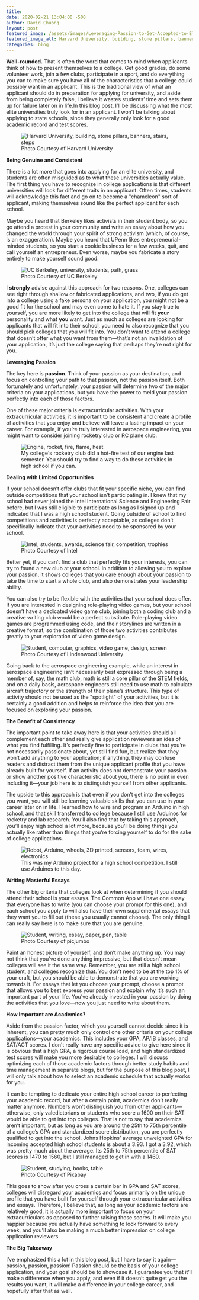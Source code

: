 ```yaml
---
title: 
date: 2020-02-21 13:04:00 -500
author: David Chuong
layout: post
featured_image: /assets/images/Leveraging-Passion-to-Get-Accepted-to-Elite-Colleges/image_0.png
featured_image_alt: Harvard University, building, stone pillars, banners, stairs, steps
categories: blog
---
```

**Well-rounded.** That is often the word that comes to mind when applicants think of how to present themselves to a college. Get good grades, do some volunteer work, join a few clubs, participate in a sport, and do everything you can to make sure you have all of the characteristics that a college could possibly want in an applicant. This is the traditional view of what an applicant should do in preparation for applying for university, and aside from being completely false, I believe it wastes students’ time and sets them up for failure later on in life.In this blog post, I’ll be discussing what the most elite universities truly look for in an applicant. I won’t be talking about applying to state schools, since they generally only look for a good academic record and test scores. 

<figure class="figure">
<img
src="/assets/images/Leveraging-Passion-to-Get-Accepted-to-Elite-Colleges/image_0.png" 
alt="Harvard University, building, stone pillars, banners, stairs, steps" class="mx-auto 
mt-5 mb-2 d-block w-75" />
	<figcaption class="figure-caption text-center mb-5">Photo Courtesy of Harvard University</figcaption>
</figure>

**Being Genuine and Consistent**

There is a lot more that goes into applying for an elite university, and students are often misguided as to what these universities actually value. The first thing you have to recognize in college applications is that different universities will look for different traits in an applicant. Often times, students will acknowledge this fact and go on to become a "chameleon" sort of applicant, making themselves sound like the perfect applicant for each school. 

Maybe you heard that Berkeley likes activists in their student body, so you go attend a protest in your community and write an essay about how you changed the world through your spirit of strong activism (which, of course, is an exaggeration). Maybe you heard that UPenn likes entrepreneurial-minded students, so you start a cookie business for a few weeks, quit, and call yourself an entrepreneur. Even worse, maybe you fabricate a story entirely to make yourself sound good. 

<figure class="figure">
<img
src="/assets/images/Leveraging-Passion-to-Get-Accepted-to-Elite-Colleges/image_1.png" 
alt="UC Berkeley, university, students, path, grass" class="mx-auto 
mt-5 mb-2 d-block w-75" />
	<figcaption class="figure-caption text-center mb-5">Photo Courtesy of UC Berkeley</figcaption>
</figure>

I **strongly** advise against this approach for two reasons. One, colleges can see right through shallow or fabricated applications, and two, if you do get into a college using a fake persona on your application, you might not be a good fit for the school and may even come to hate it. If you stay true to yourself, you are more likely to get into the college that will fit **your** personality and what **you** want. Just as much as colleges are looking for applicants that will fit into their school, you need to also recognize that you should pick colleges that you will fit into. You don’t want to attend a college that doesn’t offer what you want from them—that’s not an invalidation of your application, it’s just the college saying that perhaps they’re not right for you. 

**Leveraging Passion**

The key here is **passion**. Think of your passion as your destination, and focus on controlling your path to that passion, not the passion itself. Both fortunately and unfortunately, your passion will determine two of the major criteria on your applications, but you have the power to meld your passion perfectly into each of those factors. 

One of these major criteria is extracurricular activities. With your extracurricular activities, it is important to be consistent and create a profile of activities that you enjoy and believe will leave a lasting impact on your career. For example, if you’re truly interested in aerospace engineering, you might want to consider joining rocketry club or RC plane club. 

<figure class="figure">
<img
src="/assets/images/Leveraging-Passion-to-Get-Accepted-to-Elite-Colleges/image_2.png" 
alt="Engine, rocket, fire, flame, heat" class="mx-auto 
mt-5 mb-2 d-block w-75" />
	<figcaption class="figure-caption text-center mb-5">My college's rocketry club did a hot-fire test of our engine last semester. You should try to find a way to do these activities in high school if you can.</figcaption>
</figure>

**Dealing with Limited Opportunities**

If your school doesn’t offer clubs that fit your specific niche, you can find outside competitions that your school isn’t participating in. I knew that my school had never joined the Intel International Science and Engineering Fair before, but I was still eligible to participate as long as I signed up and indicated that I was a high school student. Going outside of school to find competitions and activities is perfectly acceptable, as colleges don’t specifically indicate that your activities need to be sponsored by your school. 

<figure class="figure">
<img
src="/assets/images/Leveraging-Passion-to-Get-Accepted-to-Elite-Colleges/image_3.png" 
alt="Intel, students, awards, science fair, competition, trophies" class="mx-auto 
mt-5 mb-2 d-block w-75" />
	<figcaption class="figure-caption text-center mb-5">Photo Courtesy of Intel</figcaption>
</figure>

Better yet, if you can’t find a club that perfectly fits your interests, you can try to found a new club at your school. In addition to allowing you to explore your passion, it shows colleges that you care enough about your passion to take the time to start a whole club, and also demonstrates your leadership ability. 

You can also try to be flexible with the activities that your school does offer. If you are interested in designing role-playing video games, but your school doesn’t have a dedicated video game club, joining both a coding club and a creative writing club would be a perfect substitute. Role-playing video games are programmed using code, and their storylines are written in a creative format, so the combination of those two activities contributes greatly to your exploration of video game design. 

<figure class="figure">
<img
src="/assets/images/Leveraging-Passion-to-Get-Accepted-to-Elite-Colleges/image_4.png" 
alt="Student, computer, graphics, video game, design, screen" class="mx-auto 
mt-5 mb-2 d-block w-75" />
	<figcaption class="figure-caption text-center mb-5">Photo Courtesy of Lindenwood University</figcaption>
</figure>

Going back to the aerospace engineering example, while an interest in aerospace engineering isn’t necessarily best expressed through being a member of, say, the math club, math is still a core pillar of the STEM fields, and on a daily basis, aerospace engineers still need to use math to calculate aircraft trajectory or the strength of their plane’s structure. This type of activity should not be used as the "spotlight" of your activities, but it is certainly a good addition and helps to reinforce the idea that you are focused on exploring your passion.

**The Benefit of Consistency**

The important point to take away here is that your activities should all complement each other and really give application reviewers an idea of what you find fulfilling. It’s perfectly fine to participate in clubs that you’re not necessarily passionate about, yet still find fun, but realize that they won’t add anything to your application; if anything, they may confuse readers and distract them from the unique applicant profile that you have already built for yourself. If an activity does not demonstrate your passion or show another positive characteristic about you, there is no point in even including it—your job here is to distinguish yourself from other applicants.

The upside to this approach is that even if you don’t get into the colleges you want, you will still be learning valuable skills that you can use in your career later on in life. I learned how to wire and program an Arduino in high school, and that skill transferred to college because I still use Arduinos for rocketry and lab research. You’ll also find that by taking this approach, you’ll enjoy high school a lot more, because you’ll be doing things you actually like rather than things that you’re forcing yourself to do for the sake of college applications.

<figure class="figure">
<img
src="/assets/images/Leveraging-Passion-to-Get-Accepted-to-Elite-Colleges/image_5.jpg" 
alt="Robot, Arduino, wheels, 3D printed, sensors, foam, wires, electronics" class="mx-auto 
mt-5 mb-2 d-block w-75" />
	<figcaption class="figure-caption text-center mb-5">This was my Arduino project for a high school competition. I still use Arduinos to this day.</figcaption>
</figure>

**Writing Masterful Essays**

The other big criteria that colleges look at when determining if you should attend their school is your essays. The Common App will have one essay that everyone has to write (you can choose your prompt for this one), and each school you apply to will also have their own supplemental essays that they want you to fill out (these you usually cannot choose). The only thing I can really say here is to make sure that you are genuine. 

<figure class="figure">
<img
src="/assets/images/Leveraging-Passion-to-Get-Accepted-to-Elite-Colleges/image_6.png" 
alt="Student, writing, essay, paper, pen, table" class="mx-auto 
mt-5 mb-2 d-block w-75" />
	<figcaption class="figure-caption text-center mb-5">Photo Courtesy of picjumbo</figcaption>
</figure>

Paint an honest picture of yourself, and don’t make anything up. You may not think that you’ve done anything impressive, but that doesn't mean colleges will see it the same way. Remember, you are still a high school student, and colleges recognize that. You don’t need to be at the top 1% of your craft, but you should be able to demonstrate that you are working towards it. For essays that let you choose your prompt, choose a prompt that allows you to best express your passion and explain why it’s such an important part of your life. You’ve already invested in your passion by doing the activities that you love—now you just need to write about them. 

**How Important are Academics?**

Aside from the passion factor, which you yourself cannot decide since it is inherent, you can pretty much only control one other criteria on your college applications—your academics. This includes your GPA, AP/IB classes, and SAT/ACT scores. I don’t really have any specific advice to give here since it is obvious that a high GPA, a rigorous course load, and high standardized test scores will make you more desirable to colleges. I will discuss optimizing each of those academic factors through better study habits and time management in separate blogs, but for the purpose of this blog post, I will only talk about how to select an academic schedule that actually works for you. 

It can be tempting to dedicate your entire high school career to perfecting your academic record, but after a certain point, academics don’t really matter anymore. Numbers won’t distinguish you from other applicants—otherwise, only valedictorians or students who score a 1600 on their SAT would be able to get into top colleges. That is not to say that academics aren’t important, but as long as you are around the 25th to 75th percentile of a college’s GPA and standardized score distribution, you are perfectly qualified to get into the school. Johns Hopkins’ average unweighted GPA for incoming accepted high school students is about a 3.93. I got a 3.92, which was pretty much about the average. Its 25th to 75th percentile of SAT scores is 1470 to 1560, but I still managed to get in with a 1460. 

<figure class="figure">
<img
src="/assets/images/Leveraging-Passion-to-Get-Accepted-to-Elite-Colleges/image_7.png" 
alt="Student, studying, books, table" class="mx-auto 
mt-5 mb-2 d-block w-75" />
	<figcaption class="figure-caption text-center mb-5">Photo Courtesy of Pixabay</figcaption>
</figure>

This goes to show after you cross a certain bar in GPA and SAT scores, colleges will disregard your academics and focus primarily on the unique profile that you have built for yourself through your extracurricular activities and essays. Therefore, I believe that, as long as your academic factors are relatively good, it is actually more important to focus on your extracurriculars as opposed to further raising those scores. It will make you happier because you actually have something to look forward to every week, and you'll also be making a much better impression on college application reviewers.

**The Big Takeaway**

I’ve emphasized this a lot in this blog post, but I have to say it again—passion, passion, passion! Passion should be the basis of your college application, and your goal should be to showcase it. I guarantee you that it’ll make a difference when you apply, and even if it doesn’t quite get you the results you want, it will make a difference in your college career, and hopefully after that as well. 
